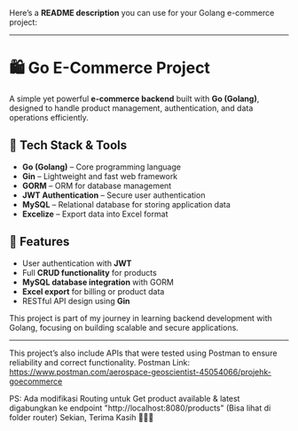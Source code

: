 Here’s a **README description** you can use for your Golang e-commerce project:

---

# 🛍️ Go E-Commerce Project

A simple yet powerful **e-commerce backend** built with **Go (Golang)**, designed to handle product management, authentication, and data operations efficiently.

## 🔧 Tech Stack & Tools

* **Go (Golang)** – Core programming language
* **Gin** – Lightweight and fast web framework
* **GORM** – ORM for database management
* **JWT Authentication** – Secure user authentication
* **MySQL** – Relational database for storing application data
* **Excelize** – Export data into Excel format

## 📌 Features

* User authentication with **JWT**
* Full **CRUD functionality** for products
* **MySQL database integration** with GORM
* **Excel export** for billing or product data
* RESTful API design using **Gin**

This project is part of my journey in learning backend development with Golang, focusing on building scalable and secure applications.

---


This project’s also include APIs that were tested using Postman to ensure reliability and correct functionality. 
Postman Link: https://www.postman.com/aerospace-geoscientist-45054066/projehk-goecommerce

PS: Ada modifikasi Routing untuk Get product available & latest digabungkan ke endpoint "http://localhost:8080/products" (Bisa lihat di folder router)
Sekian, Terima Kasih 🙏🙏🙏
